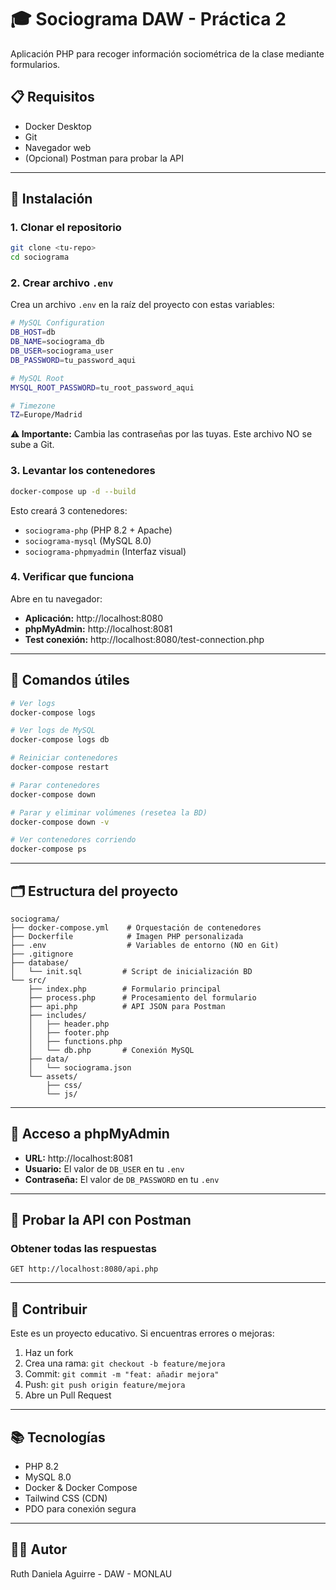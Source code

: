 # 🎓 Sociograma DAW - Práctica 2

Aplicación PHP para recoger información sociométrica de la clase mediante formularios.

## 📋 Requisitos

- Docker Desktop
- Git
- Navegador web
- (Opcional) Postman para probar la API

---

## 🚀 Instalación

### 1. Clonar el repositorio

```bash
git clone <tu-repo>
cd sociograma
```

### 2. Crear archivo `.env`

Crea un archivo `.env` en la raíz del proyecto con estas variables:

```bash
# MySQL Configuration
DB_HOST=db
DB_NAME=sociograma_db
DB_USER=sociograma_user
DB_PASSWORD=tu_password_aqui

# MySQL Root
MYSQL_ROOT_PASSWORD=tu_root_password_aqui

# Timezone
TZ=Europe/Madrid
```

**⚠️ Importante:** Cambia las contraseñas por las tuyas. Este archivo NO se sube a Git.

### 3. Levantar los contenedores

```bash
docker-compose up -d --build
```

Esto creará 3 contenedores:
- `sociograma-php` (PHP 8.2 + Apache)
- `sociograma-mysql` (MySQL 8.0)
- `sociograma-phpmyadmin` (Interfaz visual)

### 4. Verificar que funciona

Abre en tu navegador:
- **Aplicación:** http://localhost:8080
- **phpMyAdmin:** http://localhost:8081
- **Test conexión:** http://localhost:8080/test-connection.php

---

## 🔧 Comandos útiles

```bash
# Ver logs
docker-compose logs

# Ver logs de MySQL
docker-compose logs db

# Reiniciar contenedores
docker-compose restart

# Parar contenedores
docker-compose down

# Parar y eliminar volúmenes (resetea la BD)
docker-compose down -v

# Ver contenedores corriendo
docker-compose ps
```

---

## 🗂️ Estructura del proyecto

```
sociograma/
├── docker-compose.yml    # Orquestación de contenedores
├── Dockerfile            # Imagen PHP personalizada
├── .env                  # Variables de entorno (NO en Git)
├── .gitignore
├── database/
│   └── init.sql         # Script de inicialización BD
└── src/
    ├── index.php        # Formulario principal
    ├── process.php      # Procesamiento del formulario
    ├── api.php          # API JSON para Postman
    ├── includes/
    │   ├── header.php
    │   ├── footer.php
    │   ├── functions.php
    │   └── db.php       # Conexión MySQL
    ├── data/
    │   └── sociograma.json
    └── assets/
        ├── css/
        └── js/
```

---

## 🐘 Acceso a phpMyAdmin

- **URL:** http://localhost:8081
- **Usuario:** El valor de `DB_USER` en tu `.env`
- **Contraseña:** El valor de `DB_PASSWORD` en tu `.env`

---

## 📡 Probar la API con Postman

### Obtener todas las respuestas
```
GET http://localhost:8080/api.php
```

---

## 🤝 Contribuir

Este es un proyecto educativo. Si encuentras errores o mejoras:

1. Haz un fork
2. Crea una rama: `git checkout -b feature/mejora`
3. Commit: `git commit -m "feat: añadir mejora"`
4. Push: `git push origin feature/mejora`
5. Abre un Pull Request

---

## 📚 Tecnologías

- PHP 8.2
- MySQL 8.0
- Docker & Docker Compose
- Tailwind CSS (CDN)
- PDO para conexión segura

---

## 👨‍🎓 Autor

Ruth Daniela Aguirre - DAW - MONLAU